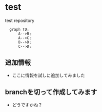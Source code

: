 # test
test repository

```mermaid
  graph TD;
      A-->B;
      A-->C;
      B-->D;
      C-->D;
```

## 追加情報
- ここに情報を試しに追加してみました

## branchを切って作成してみます
- どうですかね？
